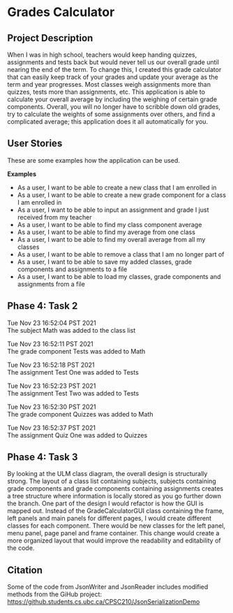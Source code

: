 # Grades Calculator

## Project Description

When I was in high school, teachers would keep handing quizzes, assignments and tests back but would never tell us our 
overall grade until nearing the end of the term. To change this, I created this grade calculator that can easily keep 
track of your grades and update your average as the term and year progresses. Most classes weigh assignments more than 
quizzes, tests more than assignments, etc. This application is able to calculate your overall average by including the 
weighing of certain grade components. Overall, you will no longer have to scribble down old grades, try to calculate 
the weights of some assignments over others, and find a complicated average; this application does it all automatically 
for you.

## User Stories
These are some examples how the application can be used.

**Examples**
- As a user, I want to be able to create a new class that I am enrolled in
- As a user, I want to be able to create a new grade component for a class I am enrolled in
- As a user, I want to be able to input an assignment and grade I just received from my teacher
- As a user, I want to be able to find my class component average
- As a user, I want to be able to find my average from one class
- As a user, I want to be able to find my overall average from all my classes
- As a user, I want to be able to remove a class that I am no longer part of
- As a user, I want to be able to save my added classes, grade components and assignments to a file
- As a user, I want to be able to load my classes, grade components and assignments from a file

## Phase 4: Task 2
Tue Nov 23 16:52:04 PST 2021\
The subject Math was added to the class list

Tue Nov 23 16:52:11 PST 2021\
The grade component Tests was added to Math

Tue Nov 23 16:52:18 PST 2021\
The assignment Test One was added to Tests

Tue Nov 23 16:52:23 PST 2021 \
The assignment Test Two was added to Tests

Tue Nov 23 16:52:30 PST 2021\
The grade component Quizzes was added to Math

Tue Nov 23 16:52:37 PST 2021\
The assignment Quiz One was added to Quizzes

## Phase 4: Task 3
By looking at the ULM class diagram, the overall design is structurally strong. The layout of a class list containing subjects, 
subjects containing grade components and grade components containing assignments creates a tree structure where information is 
locally stored as you go further down the branch. One part of the design I would refactor is how the GUI is mapped out. 
Instead of the GradeCalculatorGUI class containing the frame, left panels and main panels for different pages, I would create 
different classes for each component. There would be new classes for the left panel, menu panel, page panel and frame container. 
This change would create a more organized layout that would improve the readability and editability of the code.

## Citation
Some of the code from JsonWriter and JsonReader includes modified methods from the GiHub project:
https://github.students.cs.ubc.ca/CPSC210/JsonSerializationDemo

